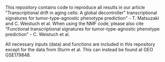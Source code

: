 This repository contains code to reproduce all results in our article "Transcriptional drift in aging cells: A global decontroller" transcriptional signatures for tumor-type-agnostic phenotype prediction" - T. Matsuzaki and C. Weistuch et al.  When using the NMF code, please also cite "Functional transcriptional signatures for tumor-type-agnostic phenotype prediction" - C. Weistuch et al.


All necessary inputs (data) and functions are included in this repository except for the data from Sturm et al.  This can instead be found at GEO GSE179848.
